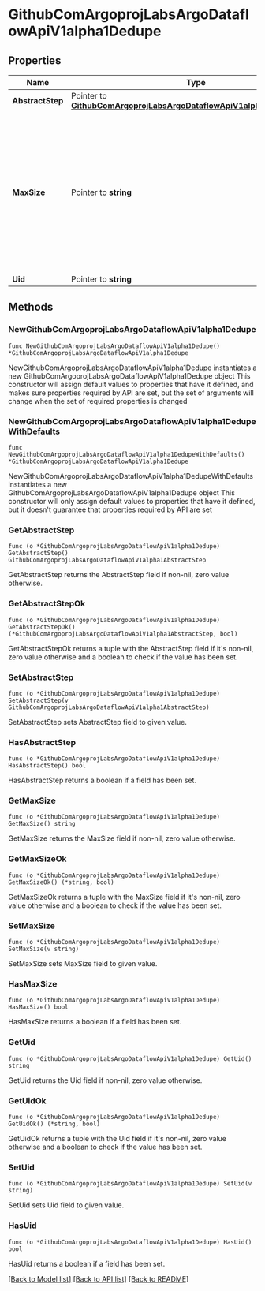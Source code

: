 # GithubComArgoprojLabsArgoDataflowApiV1alpha1Dedupe

## Properties

Name | Type | Description | Notes
------------ | ------------- | ------------- | -------------
**AbstractStep** | Pointer to [**GithubComArgoprojLabsArgoDataflowApiV1alpha1AbstractStep**](GithubComArgoprojLabsArgoDataflowApiV1alpha1AbstractStep.md) |  | [optional] 
**MaxSize** | Pointer to **string** | Quantity is a fixed-point representation of a number. It provides convenient marshaling/unmarshaling in JSON and YAML, in addition to String() and AsInt64() accessors.  The serialization format is:  &lt;quantity&gt;        ::&#x3D; &lt;signedNumber&gt;&lt;suffix&gt;   (Note that &lt;suffix&gt; may be empty, from the \&quot;\&quot; case in &lt;decimalSI&gt;.) &lt;digit&gt;           ::&#x3D; 0 | 1 | ... | 9 &lt;digits&gt;          ::&#x3D; &lt;digit&gt; | &lt;digit&gt;&lt;digits&gt; &lt;number&gt;          ::&#x3D; &lt;digits&gt; | &lt;digits&gt;.&lt;digits&gt; | &lt;digits&gt;. | .&lt;digits&gt; &lt;sign&gt;            ::&#x3D; \&quot;+\&quot; | \&quot;-\&quot; &lt;signedNumber&gt;    ::&#x3D; &lt;number&gt; | &lt;sign&gt;&lt;number&gt; &lt;suffix&gt;          ::&#x3D; &lt;binarySI&gt; | &lt;decimalExponent&gt; | &lt;decimalSI&gt; &lt;binarySI&gt;        ::&#x3D; Ki | Mi | Gi | Ti | Pi | Ei   (International System of units; See: http://physics.nist.gov/cuu/Units/binary.html) &lt;decimalSI&gt;       ::&#x3D; m | \&quot;\&quot; | k | M | G | T | P | E   (Note that 1024 &#x3D; 1Ki but 1000 &#x3D; 1k; I didn&#39;t choose the capitalization.) &lt;decimalExponent&gt; ::&#x3D; \&quot;e\&quot; &lt;signedNumber&gt; | \&quot;E\&quot; &lt;signedNumber&gt;  No matter which of the three exponent forms is used, no quantity may represent a number greater than 2^63-1 in magnitude, nor may it have more than 3 decimal places. Numbers larger or more precise will be capped or rounded up. (E.g.: 0.1m will rounded up to 1m.) This may be extended in the future if we require larger or smaller quantities.  When a Quantity is parsed from a string, it will remember the type of suffix it had, and will use the same type again when it is serialized.  Before serializing, Quantity will be put in \&quot;canonical form\&quot;. This means that Exponent/suffix will be adjusted up or down (with a corresponding increase or decrease in Mantissa) such that:   a. No precision is lost   b. No fractional digits will be emitted   c. The exponent (or suffix) is as large as possible. The sign will be omitted unless the number is negative.  Examples:   1.5 will be serialized as \&quot;1500m\&quot;   1.5Gi will be serialized as \&quot;1536Mi\&quot;  Note that the quantity will NEVER be internally represented by a floating point number. That is the whole point of this exercise.  Non-canonical values will still parse as long as they are well formed, but will be re-emitted in their canonical form. (So always use canonical form, or don&#39;t diff.)  This format is intended to make it difficult to use these numbers without writing some sort of special handling code in the hopes that that will cause implementors to also use a fixed point implementation. | [optional] 
**Uid** | Pointer to **string** |  | [optional] 

## Methods

### NewGithubComArgoprojLabsArgoDataflowApiV1alpha1Dedupe

`func NewGithubComArgoprojLabsArgoDataflowApiV1alpha1Dedupe() *GithubComArgoprojLabsArgoDataflowApiV1alpha1Dedupe`

NewGithubComArgoprojLabsArgoDataflowApiV1alpha1Dedupe instantiates a new GithubComArgoprojLabsArgoDataflowApiV1alpha1Dedupe object
This constructor will assign default values to properties that have it defined,
and makes sure properties required by API are set, but the set of arguments
will change when the set of required properties is changed

### NewGithubComArgoprojLabsArgoDataflowApiV1alpha1DedupeWithDefaults

`func NewGithubComArgoprojLabsArgoDataflowApiV1alpha1DedupeWithDefaults() *GithubComArgoprojLabsArgoDataflowApiV1alpha1Dedupe`

NewGithubComArgoprojLabsArgoDataflowApiV1alpha1DedupeWithDefaults instantiates a new GithubComArgoprojLabsArgoDataflowApiV1alpha1Dedupe object
This constructor will only assign default values to properties that have it defined,
but it doesn't guarantee that properties required by API are set

### GetAbstractStep

`func (o *GithubComArgoprojLabsArgoDataflowApiV1alpha1Dedupe) GetAbstractStep() GithubComArgoprojLabsArgoDataflowApiV1alpha1AbstractStep`

GetAbstractStep returns the AbstractStep field if non-nil, zero value otherwise.

### GetAbstractStepOk

`func (o *GithubComArgoprojLabsArgoDataflowApiV1alpha1Dedupe) GetAbstractStepOk() (*GithubComArgoprojLabsArgoDataflowApiV1alpha1AbstractStep, bool)`

GetAbstractStepOk returns a tuple with the AbstractStep field if it's non-nil, zero value otherwise
and a boolean to check if the value has been set.

### SetAbstractStep

`func (o *GithubComArgoprojLabsArgoDataflowApiV1alpha1Dedupe) SetAbstractStep(v GithubComArgoprojLabsArgoDataflowApiV1alpha1AbstractStep)`

SetAbstractStep sets AbstractStep field to given value.

### HasAbstractStep

`func (o *GithubComArgoprojLabsArgoDataflowApiV1alpha1Dedupe) HasAbstractStep() bool`

HasAbstractStep returns a boolean if a field has been set.

### GetMaxSize

`func (o *GithubComArgoprojLabsArgoDataflowApiV1alpha1Dedupe) GetMaxSize() string`

GetMaxSize returns the MaxSize field if non-nil, zero value otherwise.

### GetMaxSizeOk

`func (o *GithubComArgoprojLabsArgoDataflowApiV1alpha1Dedupe) GetMaxSizeOk() (*string, bool)`

GetMaxSizeOk returns a tuple with the MaxSize field if it's non-nil, zero value otherwise
and a boolean to check if the value has been set.

### SetMaxSize

`func (o *GithubComArgoprojLabsArgoDataflowApiV1alpha1Dedupe) SetMaxSize(v string)`

SetMaxSize sets MaxSize field to given value.

### HasMaxSize

`func (o *GithubComArgoprojLabsArgoDataflowApiV1alpha1Dedupe) HasMaxSize() bool`

HasMaxSize returns a boolean if a field has been set.

### GetUid

`func (o *GithubComArgoprojLabsArgoDataflowApiV1alpha1Dedupe) GetUid() string`

GetUid returns the Uid field if non-nil, zero value otherwise.

### GetUidOk

`func (o *GithubComArgoprojLabsArgoDataflowApiV1alpha1Dedupe) GetUidOk() (*string, bool)`

GetUidOk returns a tuple with the Uid field if it's non-nil, zero value otherwise
and a boolean to check if the value has been set.

### SetUid

`func (o *GithubComArgoprojLabsArgoDataflowApiV1alpha1Dedupe) SetUid(v string)`

SetUid sets Uid field to given value.

### HasUid

`func (o *GithubComArgoprojLabsArgoDataflowApiV1alpha1Dedupe) HasUid() bool`

HasUid returns a boolean if a field has been set.


[[Back to Model list]](../README.md#documentation-for-models) [[Back to API list]](../README.md#documentation-for-api-endpoints) [[Back to README]](../README.md)


